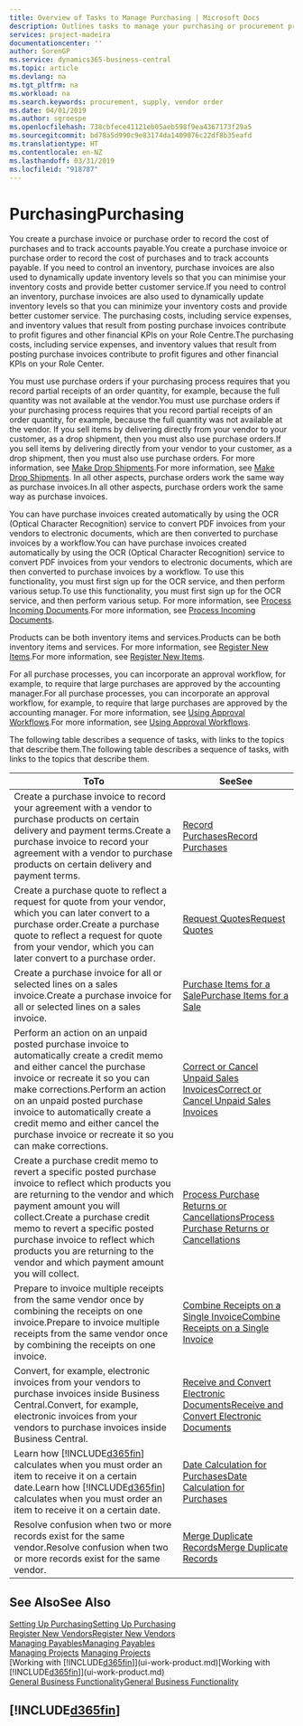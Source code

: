 ```yaml
---
title: Overview of Tasks to Manage Purchasing | Microsoft Docs
description: Outlines tasks to manage your purchasing or procurement processes, including how purchase invoices and purchase orders work.
services: project-madeira
documentationcenter: ''
author: SorenGP
ms.service: dynamics365-business-central
ms.topic: article
ms.devlang: na
ms.tgt_pltfrm: na
ms.workload: na
ms.search.keywords: procurement, supply, vendor order
ms.date: 04/01/2019
ms.author: sgroespe
ms.openlocfilehash: 738cbfece41121eb05aeb598f9ea4367173f29a5
ms.sourcegitcommit: bd78a5d990c9e83174da1409076c22df8b35eafd
ms.translationtype: HT
ms.contentlocale: en-NZ
ms.lasthandoff: 03/31/2019
ms.locfileid: "918787"
---
```

# <a name="purchasing"></a><span data-ttu-id="9c088-103">Purchasing</span><span class="sxs-lookup"><span data-stu-id="9c088-103">Purchasing</span></span>
<span data-ttu-id="9c088-104">You create a purchase invoice or purchase order to record the cost of purchases and to track accounts payable.</span><span class="sxs-lookup"><span data-stu-id="9c088-104">You create a purchase invoice or purchase order to record the cost of purchases and to track accounts payable.</span></span> <span data-ttu-id="9c088-105">If you need to control an inventory, purchase invoices are also used to dynamically update inventory levels so that you can minimise your inventory costs and provide better customer service.</span><span class="sxs-lookup"><span data-stu-id="9c088-105">If you need to control an inventory, purchase invoices are also used to dynamically update inventory levels so that you can minimize your inventory costs and provide better customer service.</span></span> <span data-ttu-id="9c088-106">The purchasing costs, including service expenses, and inventory values that result from posting purchase invoices contribute to profit figures and other financial KPIs on your Role Centre.</span><span class="sxs-lookup"><span data-stu-id="9c088-106">The purchasing costs, including service expenses, and inventory values that result from posting purchase invoices contribute to profit figures and other financial KPIs on your Role Center.</span></span>

<span data-ttu-id="9c088-107">You must use purchase orders if your purchasing process requires that you record partial receipts of an order quantity, for example, because the full quantity was not available at the vendor.</span><span class="sxs-lookup"><span data-stu-id="9c088-107">You must use purchase orders if your purchasing process requires that you record partial receipts of an order quantity, for example, because the full quantity was not available at the vendor.</span></span> <span data-ttu-id="9c088-108">If you sell items by delivering directly from your vendor to your customer, as a drop shipment, then you must also use purchase orders.</span><span class="sxs-lookup"><span data-stu-id="9c088-108">If you sell items by delivering directly from your vendor to your customer, as a drop shipment, then you must also use purchase orders.</span></span> <span data-ttu-id="9c088-109">For more information, see [Make Drop Shipments](sales-how-drop-shipment.md).</span><span class="sxs-lookup"><span data-stu-id="9c088-109">For more information, see [Make Drop Shipments](sales-how-drop-shipment.md).</span></span> <span data-ttu-id="9c088-110">In all other aspects, purchase orders work the same way as purchase invoices.</span><span class="sxs-lookup"><span data-stu-id="9c088-110">In all other aspects, purchase orders work the same way as purchase invoices.</span></span>

<span data-ttu-id="9c088-111">You can have purchase invoices created automatically by using the OCR (Optical Character Recognition) service to convert PDF invoices from your vendors to electronic documents, which are then converted to purchase invoices by a workflow.</span><span class="sxs-lookup"><span data-stu-id="9c088-111">You can have purchase invoices created automatically by using the OCR (Optical Character Recognition) service to convert PDF invoices from your vendors to electronic documents, which are then converted to purchase invoices by a workflow.</span></span> <span data-ttu-id="9c088-112">To use this functionality, you must first sign up for the OCR service, and then perform various setup.</span><span class="sxs-lookup"><span data-stu-id="9c088-112">To use this functionality, you must first sign up for the OCR service, and then perform various setup.</span></span> <span data-ttu-id="9c088-113">For more information, see [Process Incoming Documents](across-process-income-documents.md).</span><span class="sxs-lookup"><span data-stu-id="9c088-113">For more information, see [Process Incoming Documents](across-process-income-documents.md).</span></span>      

<span data-ttu-id="9c088-114">Products can be both inventory items and services.</span><span class="sxs-lookup"><span data-stu-id="9c088-114">Products can be both inventory items and services.</span></span> <span data-ttu-id="9c088-115">For more information, see [Register New Items](inventory-how-register-new-items.md).</span><span class="sxs-lookup"><span data-stu-id="9c088-115">For more information, see [Register New Items](inventory-how-register-new-items.md).</span></span>

<span data-ttu-id="9c088-116">For all purchase processes, you can incorporate an approval workflow, for example, to require that large purchases are approved by the accounting manager.</span><span class="sxs-lookup"><span data-stu-id="9c088-116">For all purchase processes, you can incorporate an approval workflow, for example, to require that large purchases are approved by the accounting manager.</span></span> <span data-ttu-id="9c088-117">For more information, see [Using Approval Workflows](across-how-use-approval-workflows.md).</span><span class="sxs-lookup"><span data-stu-id="9c088-117">For more information, see [Using Approval Workflows](across-how-use-approval-workflows.md).</span></span>

<span data-ttu-id="9c088-118">The following table describes a sequence of tasks, with links to the topics that describe them.</span><span class="sxs-lookup"><span data-stu-id="9c088-118">The following table describes a sequence of tasks, with links to the topics that describe them.</span></span>

| <span data-ttu-id="9c088-119">To</span><span class="sxs-lookup"><span data-stu-id="9c088-119">To</span></span> | <span data-ttu-id="9c088-120">See</span><span class="sxs-lookup"><span data-stu-id="9c088-120">See</span></span> |
| --- | --- |
| <span data-ttu-id="9c088-121">Create a purchase invoice to record your agreement with a vendor to purchase products on certain delivery and payment terms.</span><span class="sxs-lookup"><span data-stu-id="9c088-121">Create a purchase invoice to record your agreement with a vendor to purchase products on certain delivery and payment terms.</span></span> |[<span data-ttu-id="9c088-122">Record Purchases</span><span class="sxs-lookup"><span data-stu-id="9c088-122">Record Purchases</span></span>](purchasing-how-record-purchases.md) |
|<span data-ttu-id="9c088-123">Create a purchase quote to reflect a request for quote from your vendor, which you can later convert to a purchase order.</span><span class="sxs-lookup"><span data-stu-id="9c088-123">Create a purchase quote to reflect a request for quote from your vendor, which you can later convert to a purchase order.</span></span>|[<span data-ttu-id="9c088-124">Request Quotes</span><span class="sxs-lookup"><span data-stu-id="9c088-124">Request Quotes</span></span>](purchasing-how-request-quotes.md)|
| <span data-ttu-id="9c088-125">Create a purchase invoice for all or selected lines on a sales invoice.</span><span class="sxs-lookup"><span data-stu-id="9c088-125">Create a purchase invoice for all or selected lines on a sales invoice.</span></span> |[<span data-ttu-id="9c088-126">Purchase Items for a Sale</span><span class="sxs-lookup"><span data-stu-id="9c088-126">Purchase Items for a Sale</span></span>](purchasing-how-purchase-products-sale.md) |
| <span data-ttu-id="9c088-127">Perform an action on an unpaid posted purchase invoice to automatically create a credit memo and either cancel the purchase invoice or recreate it so you can make corrections.</span><span class="sxs-lookup"><span data-stu-id="9c088-127">Perform an action on an unpaid posted purchase invoice to automatically create a credit memo and either cancel the purchase invoice or recreate it so you can make corrections.</span></span> |[<span data-ttu-id="9c088-128">Correct or Cancel Unpaid Sales Invoices</span><span class="sxs-lookup"><span data-stu-id="9c088-128">Correct or Cancel Unpaid Sales Invoices</span></span>](purchasing-how-correct-cancel-unpaid-purchase-invoices.md) |
| <span data-ttu-id="9c088-129">Create a purchase credit memo to revert a specific posted purchase invoice to reflect which products you are returning to the vendor and which payment amount you will collect.</span><span class="sxs-lookup"><span data-stu-id="9c088-129">Create a purchase credit memo to revert a specific posted purchase invoice to reflect which products you are returning to the vendor and which payment amount you will collect.</span></span> |[<span data-ttu-id="9c088-130">Process Purchase Returns or Cancellations</span><span class="sxs-lookup"><span data-stu-id="9c088-130">Process Purchase Returns or Cancellations</span></span>](purchasing-how-register-new-vendors.md) |
|<span data-ttu-id="9c088-131">Prepare to invoice multiple receipts from the same vendor once by combining the receipts on one invoice.</span><span class="sxs-lookup"><span data-stu-id="9c088-131">Prepare to invoice multiple receipts from the same vendor once by combining the receipts on one invoice.</span></span>|[<span data-ttu-id="9c088-132">Combine Receipts on a Single Invoice</span><span class="sxs-lookup"><span data-stu-id="9c088-132">Combine Receipts on a Single Invoice</span></span>](purchasing-how-to-combine-receipts.md)|
|<span data-ttu-id="9c088-133">Convert, for example, electronic invoices from your vendors to purchase invoices inside Business Central.</span><span class="sxs-lookup"><span data-stu-id="9c088-133">Convert, for example, electronic invoices from your vendors to purchase invoices inside Business Central.</span></span>|[<span data-ttu-id="9c088-134">Receive and Convert Electronic Documents</span><span class="sxs-lookup"><span data-stu-id="9c088-134">Receive and Convert Electronic Documents</span></span>](purchasing-how-to-receive-and-convert-electronic-documents.md)|
| <span data-ttu-id="9c088-135">Learn how [!INCLUDE[d365fin](includes/d365fin_md.md)] calculates when you must order an item to receive it on a certain date.</span><span class="sxs-lookup"><span data-stu-id="9c088-135">Learn how [!INCLUDE[d365fin](includes/d365fin_md.md)] calculates when you must order an item to receive it on a certain date.</span></span>|[<span data-ttu-id="9c088-136">Date Calculation for Purchases</span><span class="sxs-lookup"><span data-stu-id="9c088-136">Date Calculation for Purchases</span></span>](purchasing-date-calculation-for-purchases.md)|
|<span data-ttu-id="9c088-137">Resolve confusion when two or more records exist for the same vendor.</span><span class="sxs-lookup"><span data-stu-id="9c088-137">Resolve confusion when two or more records exist for the same vendor.</span></span>|[<span data-ttu-id="9c088-138">Merge Duplicate Records</span><span class="sxs-lookup"><span data-stu-id="9c088-138">Merge Duplicate Records</span></span>](sales-how-merge-duplicate-records.md)|

## <a name="see-also"></a><span data-ttu-id="9c088-139">See Also</span><span class="sxs-lookup"><span data-stu-id="9c088-139">See Also</span></span>
[<span data-ttu-id="9c088-140">Setting Up Purchasing</span><span class="sxs-lookup"><span data-stu-id="9c088-140">Setting Up Purchasing</span></span>](purchasing-setup-purchasing.md)  
[<span data-ttu-id="9c088-141">Register New Vendors</span><span class="sxs-lookup"><span data-stu-id="9c088-141">Register New Vendors</span></span>](purchasing-how-register-new-vendors.md)  
[<span data-ttu-id="9c088-142">Managing Payables</span><span class="sxs-lookup"><span data-stu-id="9c088-142">Managing Payables</span></span>](payables-manage-payables.md)  
<span data-ttu-id="9c088-143">[Managing Projects](projects-manage-projects.md)  </span><span class="sxs-lookup"><span data-stu-id="9c088-143">[Managing Projects](projects-manage-projects.md)  </span></span>  
<span data-ttu-id="9c088-144">[Working with [!INCLUDE[d365fin](includes/d365fin_md.md)]](ui-work-product.md)</span><span class="sxs-lookup"><span data-stu-id="9c088-144">[Working with [!INCLUDE[d365fin](includes/d365fin_md.md)]](ui-work-product.md)</span></span>  
[<span data-ttu-id="9c088-145">General Business Functionality</span><span class="sxs-lookup"><span data-stu-id="9c088-145">General Business Functionality</span></span>](ui-across-business-areas.md)

## [!INCLUDE[d365fin](includes/free_trial_md.md)]  
